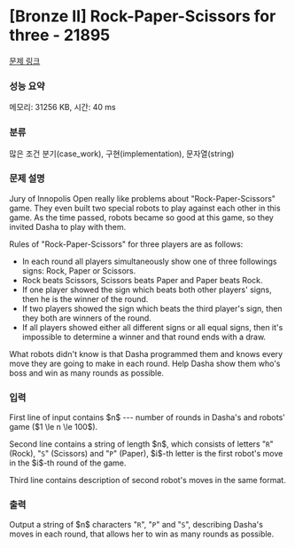 # [Bronze II] Rock-Paper-Scissors for three - 21895 

[문제 링크](https://www.acmicpc.net/problem/21895) 

### 성능 요약

메모리: 31256 KB, 시간: 40 ms

### 분류

많은 조건 분기(case_work), 구현(implementation), 문자열(string)

### 문제 설명

<p>Jury of Innopolis Open really like problems about "Rock-Paper-Scissors" game. They even built two special robots to play against each other in this game. As the time passed, robots became so good at this game, so they invited Dasha to play with them.</p>

<p>Rules of "Rock-Paper-Scissors" for three players are as follows:</p>

<ul>
	<li>In each round all players simultaneously show one of three followings signs: Rock, Paper or Scissors.</li>
	<li>Rock beats Scissors, Scissors beats Paper and Paper beats Rock.</li>
	<li>If one player showed the sign which beats both other players' signs, then he is the winner of the round.</li>
	<li>If two players showed the sign which beats the third player's sign, then they both are winners of the round.</li>
	<li>If all players showed either all different signs or all equal signs, then it's impossible to determine a winner and that round ends with a draw.</li>
</ul>

<p>What robots didn't know is that Dasha programmed them and knows every move they are going to make in each round. Help Dasha show them who's boss and win as many rounds as possible.</p>

### 입력 

 <p>First line of input contains $n$ --- number of rounds in Dasha's and robots' game ($1 \le n \le 100$).</p>

<p>Second line contains a string of length $n$, which consists of letters "<code>R</code>" (Rock), "<code>S</code>" (Scissors) and "<code>P</code>" (Paper), $i$-th letter is the first robot's move in the $i$-th round of the game.</p>

<p>Third line contains description of second robot's moves in the same format.</p>

### 출력 

 <p>Output a string of $n$ characters "<code>R</code>", "<code>P</code>" and "<code>S</code>", describing Dasha's moves in each round, that allows her to win as many rounds as possible.</p>


